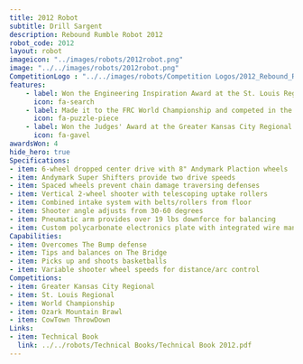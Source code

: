 ```yaml
---
title: 2012 Robot
subtitle: Drill Sargent
description: Rebound Rumble Robot 2012
robot_code: 2012
layout: robot
imageicon: "../images/robots/2012robot.png"
image: "../../images/robots/2012robot.png"
CompetitionLogo : "../../images/robots/Competition Logos/2012_Rebound_Rumble.png"
features:
    - label: Won the Engineering Inspiration Award at the St. Louis Regional
      icon: fa-search 
    - label: Made it to the FRC World Championship and competed in the Archimedes Division
      icon: fa-puzzle-piece
    - label: Won the Judges' Award at the Greater Kansas City Regional
      icon: fa-gavel 
awardsWon: 4
hide_hero: true
Specifications:
- item: 6-wheel dropped center drive with 8" Andymark Plaction wheels
- item: Andymark Super Shifters provide two drive speeds
- item: Spaced wheels prevent chain damage traversing defenses
- item: Vertical 2-wheel shooter with telescoping uptake rollers
- item: Combined intake system with belts/rollers from floor
- item: Shooter angle adjusts from 30-60 degrees
- item: Pneumatic arm provides over 19 lbs downforce for balancing
- item: Custom polycarbonate electronics plate with integrated wire management
Capabilities:
- item: Overcomes The Bump defense
- item: Tips and balances on The Bridge
- item: Picks up and shoots basketballs
- item: Variable shooter wheel speeds for distance/arc control
Competitions:
- item: Greater Kansas City Regional
- item: St. Louis Regional
- item: World Championship
- item: Ozark Mountain Brawl
- item: CowTown ThrowDown
Links:
- item: Technical Book
  link: ../../robots/Technical Books/Technical Book 2012.pdf
---
```

